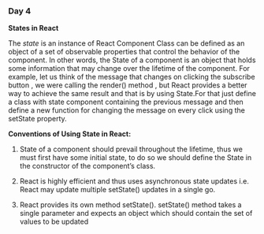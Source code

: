 ### Day 4

**States in React**

The *state* is an instance of React Component Class can be defined as an object of a set of 
observable properties that control the behavior of the component. In other words, the State 
of a component is an object that holds some information that may change over the lifetime 
of the component. For example, let us think of the message that  changes on clicking the 
subscribe button , we were calling the render() method , but React provides a better way to 
achieve the same result and that is by using State.For that  just define a class with state 
component containing the previous message and then define a new function for changing 
the message on every click using the setState property.

**Conventions of Using State in React:**

1. State of a component should prevail throughout the lifetime, thus we must first have some 
initial state, to do so we should define the State in the constructor of the component’s class. 

2. React is highly efficient and thus uses asynchronous state updates i.e. React may update 
multiple setState() updates in a single go.

3. React provides its own method setState(). setState() method takes a single parameter 
and expects an object which should contain the set of values to be updated
